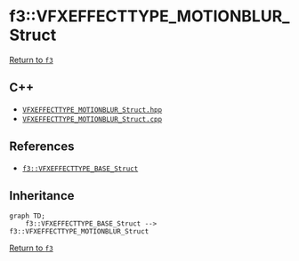 # f3::VFXEFFECTTYPE_MOTIONBLUR_Struct

[Return to `f3`](/docs/f3.md)

## C++

- [`VFXEFFECTTYPE_MOTIONBLUR_Struct.hpp`](/c++/include/VFXEFFECTTYPE_MOTIONBLUR_Struct.hpp)
- [`VFXEFFECTTYPE_MOTIONBLUR_Struct.cpp`](/c++/source/VFXEFFECTTYPE_MOTIONBLUR_Struct.cpp)

## References

- [`f3::VFXEFFECTTYPE_BASE_Struct`](/docs/f3/VFXEFFECTTYPE_BASE_Struct.md)

## Inheritance

```mermaid
graph TD;
    f3::VFXEFFECTTYPE_BASE_Struct --> f3::VFXEFFECTTYPE_MOTIONBLUR_Struct
```

[Return to `f3`](/docs/f3.md)